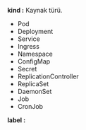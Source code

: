 **kind :** 
Kaynak türü.
- Pod
- Deployment
- Service
- Ingress
- Namespace
- ConfigMap
- Secret
- ReplicationController
- ReplicaSet
- DaemonSet
- Job
- CronJob

**label :**

